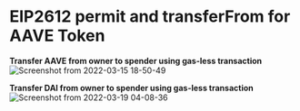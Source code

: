 # EIP2612 permit and transferFrom for AAVE Token

**Transfer AAVE from owner to spender using gas-less transaction**
![Screenshot from 2022-03-15 18-50-49](https://user-images.githubusercontent.com/76250660/158387158-711e996c-b55e-4dbf-9794-ea0f4d5989f5.png)

**Transfer DAI from owner to spender using gas-less transaction**
![Screenshot from 2022-03-19 04-08-36](https://user-images.githubusercontent.com/76250660/159094304-5e3024eb-2a54-43b6-9645-79137ebcc936.png)
